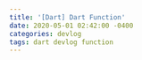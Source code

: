 ```yaml
---
title: '[Dart] Dart Function'
date: 2020-05-01 02:42:00 -0400
categories: devlog
tags: dart devlog function
---
```

